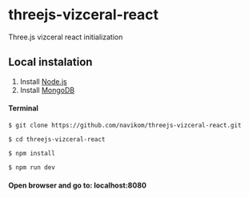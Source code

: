 # threejs-vizceral-react
Three.js vizceral react initialization
## Local instalation
1. Install [Node.js](https://nodejs.org)
2. Install [MongoDB](https://docs.mongodb.com/manual/tutorial/install-mongodb-on-os-x/#install-mongodb-community-edition-with-homebrew)

#### Terminal
```
$ git clone https://github.com/navikom/threejs-vizceral-react.git
```
```
$ cd threejs-vizceral-react
```
```
$ npm install
```
```
$ npm run dev
```
#### Open browser and go to: localhost:8080
